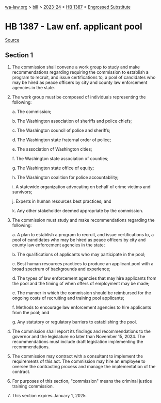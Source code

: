 [wa-law.org](/) > [bill](/bill/) > [2023-24](/bill/2023-24/) > [HB 1387](/bill/2023-24/hb/1387/) > [Engrossed Substitute](/bill/2023-24/hb/1387/S.E/)

# HB 1387 - Law enf. applicant pool

[Source](http://lawfilesext.leg.wa.gov/biennium/2023-24/Pdf/Bills/House%20Bills/1387-S.E.pdf)

## Section 1
1. The commission shall convene a work group to study and make recommendations regarding requiring the commission to establish a program to recruit, and issue certifications to, a pool of candidates who may be hired as peace officers by city and county law enforcement agencies in the state.

2. The work group must be composed of individuals representing the following:

    a. The commission;

    b. The Washington association of sheriffs and police chiefs;

    c. The Washington council of police and sheriffs;

    d. The Washington state fraternal order of police;

    e. The association of Washington cities;

    f. The Washington state association of counties;

    g. The Washington state office of equity;

    h. The Washington coalition for police accountability;

    i. A statewide organization advocating on behalf of crime victims and survivors;

    j. Experts in human resources best practices; and

    k. Any other stakeholder deemed appropriate by the commission.

3. The commission must study and make recommendations regarding the following:

    a. A plan to establish a program to recruit, and issue certifications to, a pool of candidates who may be hired as peace officers by city and county law enforcement agencies in the state;

    b. The qualifications of applicants who may participate in the pool;

    c. Best human resources practices to produce an applicant pool with a broad spectrum of backgrounds and experience;

    d. The types of law enforcement agencies that may hire applicants from the pool and the timing of when offers of employment may be made;

    e. The manner in which the commission should be reimbursed for the ongoing costs of recruiting and training pool applicants;

    f. Methods to encourage law enforcement agencies to hire applicants from the pool; and

    g. Any statutory or regulatory barriers to establishing the pool.

4. The commission shall report its findings and recommendations to the governor and the legislature no later than November 15, 2024. The recommendations must include draft legislation implementing the recommendations.

5. The commission may contract with a consultant to implement the requirements of this act. The commission may hire an employee to oversee the contracting process and manage the implementation of the contract.

6. For purposes of this section, "commission" means the criminal justice training commission.

7. This section expires January 1, 2025.
